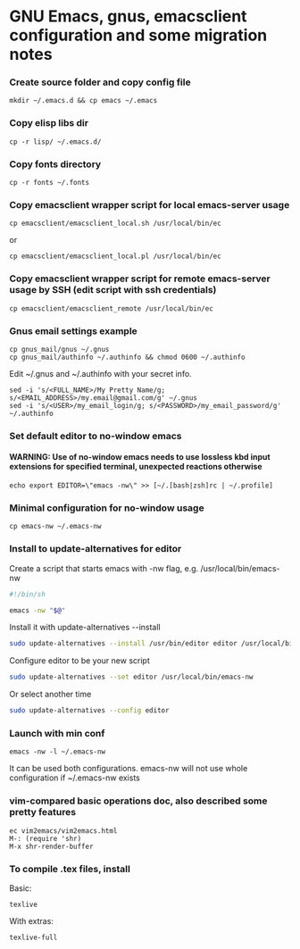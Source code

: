 # GNU Emacs, gnus, emacsclient configuration and some migration notes

### Create source folder and copy config file
```
mkdir ~/.emacs.d && cp emacs ~/.emacs
```

### Copy elisp libs dir
```
cp -r lisp/ ~/.emacs.d/
```

### Copy fonts directory
```
cp -r fonts ~/.fonts
```

### Copy emacsclient wrapper script for local emacs-server usage
```
cp emacsclient/emacsclient_local.sh /usr/local/bin/ec
```
or

```
cp emacsclient/emacsclient_local.pl /usr/local/bin/ec
```

### Copy emacsclient wrapper script for remote emacs-server usage by SSH (edit script with ssh credentials)
```
cp emacsclient/emacsclient_remote /usr/local/bin/ec
```

### Gnus email settings example
```
cp gnus_mail/gnus ~/.gnus
cp gnus_mail/authinfo ~/.authinfo && chmod 0600 ~/.authinfo
```

Edit ~/.gnus and ~/.authinfo with your secret info.

```
sed -i 's/<FULL_NAME>/My Pretty Name/g; s/<EMAIL_ADDRESS>/my.email@gmail.com/g' ~/.gnus
sed -i 's/<USER>/my_email_login/g; s/<PASSWORD>/my_email_password/g' ~/.authinfo
```

### Set default editor to no-window emacs

#### WARNING: Use of no-window emacs needs to use lossless kbd input extensions for specified terminal, unexpected reactions otherwise
```
echo export EDITOR=\"emacs -nw\" >> [~/.[bash|zsh]rc | ~/.profile]
```

### Minimal configuration for no-window usage
```
cp emacs-nw ~/.emacs-nw
```

### Install to update-alternatives for editor

Create a script that starts emacs with -nw flag, e.g. /usr/local/bin/emacs-nw
``` bash
#!/bin/sh

emacs -nw "$@"
```

Install it with update-alternatives --install
``` bash
sudo update-alternatives --install /usr/bin/editor editor /usr/local/bin/emacs-nw 2
```

Configure editor to be your new script
``` bash
sudo update-alternatives --set editor /usr/local/bin/emacs-nw
```

Or select another time
``` bash
sudo update-alternatives --config editor
```

### Launch with min conf
```
emacs -nw -l ~/.emacs-nw
```

It can be used both configurations. emacs-nw will not use whole configuration if ~/.emacs-nw exists

### vim-compared basic operations doc, also described some pretty features
```
ec vim2emacs/vim2emacs.html
M-: (require 'shr)
M-x shr-render-buffer
```

### To compile .tex files, install
Basic:
```
texlive
```

With extras:
```
texlive-full
```
